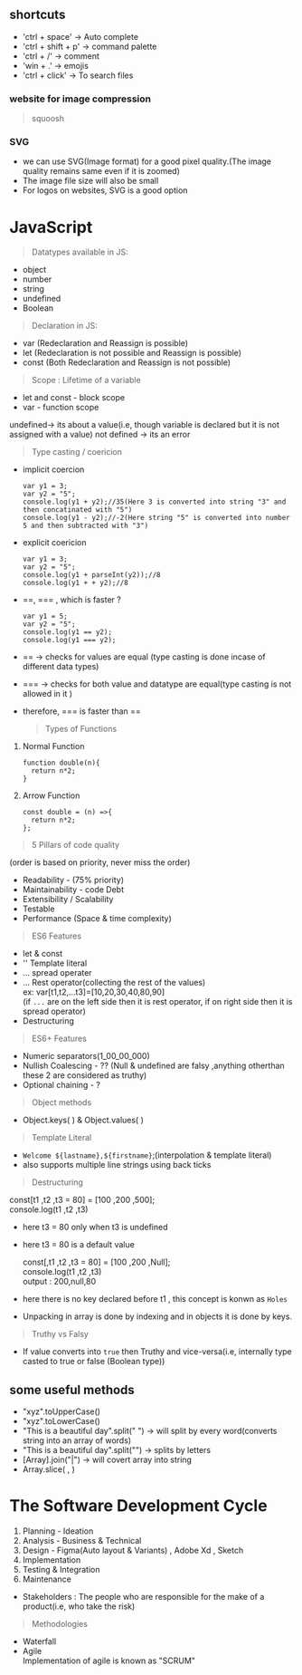 ## shortcuts

- 'ctrl + space' -> Auto complete
- 'ctrl + shift + p' -> command palette
- 'ctrl + /' -> comment
- 'win + .' -> emojis
- 'ctrl + click' -> To search files

### website for image compression

> squoosh

### SVG

- we can use SVG(Image format) for a good pixel quality.(The image quality remains same even if it is zoomed)
- The image file size will also be small
- For logos on websites, SVG is a good option

# JavaScript

> Datatypes available in JS:

- object
- number
- string
- undefined
- Boolean

> Declaration in JS:

- var (Redeclaration and Reassign is possible)
- let (Redeclaration is not possible and Reassign is possible)
- const (Both Redeclaration and Reassign is not possible)

> Scope : Lifetime of a variable

- let and const - block scope
- var - function scope

undefined-> its about a value(i.e, though variable is declared but it is not assigned with a value)
not defined -> its an error

> Type casting / coericion

- implicit coercion

      var y1 = 3;
      var y2 = "5";
      console.log(y1 + y2);//35(Here 3 is converted into string "3" and then concatinated with "5")
      console.log(y1 - y2);//-2(Here string "5" is converted into number 5 and then subtracted with "3")

- explicit coericion

      var y1 = 3;
      var y2 = "5";
      console.log(y1 + parseInt(y2));//8
      console.log(y1 + + y2);//8

- ==, === , which is faster ?

      var y1 = 5;
      var y2 = "5";
      console.log(y1 == y2);
      console.log(y1 === y2);

- == -> checks for values are equal (type casting is done incase of different data types)
- === -> checks for both value and datatype are equal(type casting is not allowed in it )
- therefore, === is faster than ==
  > Types of Functions

1.  Normal Function

        function double(n){
          return n*2;
        }

2.  Arrow Function

        const double = (n) =>{
          return n*2;
        };

> 5 Pillars of code quality

(order is based on priority, never miss the order)

- Readability - (75% priority)
- Maintainability - code Debt
- Extensibility / Scalability
- Testable
- Performance (Space & time complexity)

> ES6 Features

- let & const
- '' Template literal
- ... spread operater
- ... Rest operator(collecting the rest of the values)  
  ex: var[t1,t2,...t3]=[10,20,30,40,80,90]  
   (if `...` are on the left side then it is rest operator, if on right side then it is spread operator)
- Destructuring

> ES6+ Features

- Numeric separators(1_00_00_000)
- Nullish Coalescing - ?? (Null & undefined are falsy ,anything otherthan these 2 are considered as truthy)
- Optional chaining - ?

> Object methods

- Object.keys( ) & Object.values( )

> Template Literal

- `Welcome ${lastname},${firstname}`;(interpolation & template literal)
- also supports multiple line strings using back ticks

> Destructuring

const[t1 ,t2 ,t3 = 80] = [100 ,200 ,500];  
 console.log(t1 ,t2 ,t3)

- here t3 = 80 only when t3 is undefined
- here t3 = 80 is a default value

  const[,t1 ,t2 ,t3 = 80] = [100 ,200 ,Null];  
  console.log(t1 ,t2 ,t3)  
  output : 200,null,80

- here there is no key declared before t1 , this concept is konwn as `Holes`
- Unpacking in array is done by indexing and in objects it is done by keys.

> Truthy vs Falsy

- If value converts into `true` then Truthy and vice-versa(i.e, internally type casted to true or false (Boolean type))

## some useful methods

- "xyz".toUpperCase()
- "xyz".toLowerCase()
- "This is a beautiful day".split(" ") -> will split by every word(converts string into an array of words)
- "This is a beautiful day".split("") -> splits by letters
- [Array].join("|") -> will covert array into string
- Array.slice( , )

# The Software Development Cycle

1. Planning - Ideation
2. Analysis - Business & Technical
3. Design - Figma(Auto layout & Variants) , Adobe Xd , Sketch
4. Implementation
5. Testing & Integration
6. Maintenance

- Stakeholders : The people who are responsible for the make of a product(i.e, who take the risk)

> Methodologies

- Waterfall
- Agile  
  Implementation of agile is known as "SCRUM"
